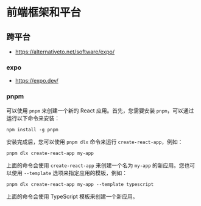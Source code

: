 # 前端框架和平台

## 跨平台

- https://alternativeto.net/software/expo/
### expo

- https://expo.dev/


### pnpm

可以使用 `pnpm` 来创建一个新的 React 应用。首先，您需要安装 `pnpm`，可以通过运行以下命令来安装：
```
npm install -g pnpm
```
安装完成后，您可以使用 `pnpm dlx` 命令来运行 `create-react-app`，例如：

```
pnpm dlx create-react-app my-app
```

上面的命令会使用 `create-react-app` 来创建一个名为 `my-app` 的新应用。您也可以使用 `--template` 选项来指定应用的模板，例如：

```
pnpm dlx create-react-app my-app --template typescript
```

上面的命令会使用 TypeScript 模板来创建一个新应用。



